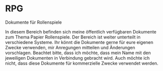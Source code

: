 # RPG
Dokumente für Rollenspiele

In diesem Bereich befinden sich meine öffentlich verfügbaren Dokumente zum Thema Papier Rollenspiele. Der Bereich ist weiter unterteilt in verschiedene Systeme.
Ihr könnt die Dokumente gerne für eure eigenen Zwecke verwenden, mir Anregungen mitteilen und Änderungen vorschlagen. Beachtet bitte, dass ich möchte, dass mein Name mit den jeweiligen Dokumenten in Verbindung gebracht wird. Auch möchte ich nicht, dass diese Dokumente für kommerzielle Zwecke verwendet werden.